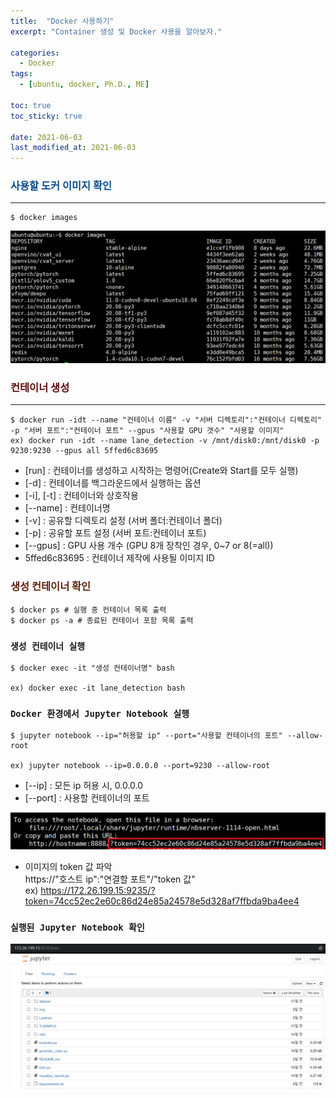 ```yaml
---
title:  "Docker 사용하기"
excerpt: "Container 생성 및 Docker 사용을 알아보자."

categories:
  - Docker
tags:
  - [ubuntu, docker, Ph.D., ME]

toc: true
toc_sticky: true
 
date: 2021-06-03
last_modified_at: 2021-06-03
---
```


### <span style="color:#084B8A">사용할 도커 이미지 확인</span>
-----------------------

    $ docker images
![Docker images](/assets/images/2021-06-03-docker-related/docker_images.PNG)

### <span style="color:#610B0B">컨테이너 생성</span>
--------------

    $ docker run -idt --name "컨테이너 이름" -v "서버 디렉토리":"컨테이너 디렉토리" -p "서버 포트":"컨테이너 포트" --gpus "사용할 GPU 갯수" "사용할 이미지"
    ex) docker run -idt --name lane_detection -v /mnt/disk0:/mnt/disk0 -p 9230:9230 --gpus all 5ffed6c83695

* [run] : 컨테이너를 생성하고 시작하는 명령어(Create와 Start를 모두 실행)
* [-d] : 컨테이너를 백그라운드에서 실행하는 옵션
* [-i], [-t] : 컨테이너와 상호작용
* [--name] : 컨테이너명
* [-v] : 공유할 디렉토리 설정 (서버 폴더:컨테이너 폴더)
* [-p] : 공유할 포트 설정 (서버 포트:컨테이너 포트)
* [--gpus] : GPU 사용 개수 (GPU 8개 장착인 경우, 0~7 or 8(=all))
* 5ffed6c83695 : 컨테이너 제작에 사용될 이미지 ID

### <span style="color:#61210B">생성 컨테이너 확인</span>
    $ docker ps # 실행 중 컨테이너 목록 출력 
    $ docker ps -a # 종료된 컨테이너 포함 목록 출력



### __`생성 컨테이너 실행`__
    $ docker exec -it "생성 컨테이너명" bash

    ex) docker exec -it lane_detection bash

### __`Docker 환경에서 Jupyter Notebook 실행`__
    $ jupyter notebook --ip="허용할 ip" --port="사용할 컨테이너의 포트" --allow-root
    
    ex) jupyter notebook --ip=0.0.0.0 --port=9230 --allow-root  
* [--ip] : 모든 ip 허용 시, 0.0.0.0
* [--port] : 사용할 컨테이너의 포트

![token](/assets/images/2021-06-03-docker-related/jupyter_notebook_token.PNG)
* 이미지의 token 값 파악  
    https://"호스트 ip":"연결할 포트"/"token 값"  
    ex) https://172.26.199.15:9235/?token=74cc52ec2e60c86d24e85a24578e5d328af7ffbda9ba4ee4

### __`실행된 Jupyter Notebook 확인`__
![token](/assets/images/2021-06-03-docker-related/jupyter_notebook.PNG)